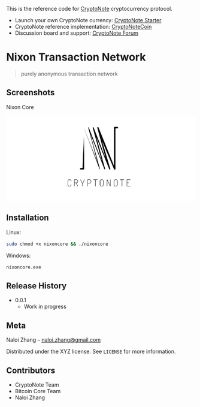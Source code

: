 This is the reference code for [CryptoNote](https://cryptonote.org) cryptocurrency protocol.

* Launch your own CryptoNote currency: [CryptoNote Starter](https://cryptonotestarter.org/)
* CryptoNote reference implementation: [CryptoNoteCoin](https://cryptonote-coin.org)
* Discussion board and support: [CryptoNote Forum](https://forum.cryptonote.org)

# Nixon Transaction Network
> purely anonymous transaction network


## Screenshots

Nixon Core

![](img/CryptoNote.png)

## Installation

Linux:

```sh
sudo chmod +x nixoncore && ./nixoncore
```

Windows:

```sh
nixoncore.exe
```

## Release History

* 0.0.1
    * Work in progress

## Meta

Naloi Zhang – naloi.zhang@gmail.com

Distributed under the XYZ license. See ``LICENSE`` for more information.

## Contributors

- CryptoNote Team
- Bitcoin Core Team
- Naloi Zhang

<!-- Markdown link & img dfn's -->
[wiki]: https://en.wikipedia.org/wiki/Cryptocurrency
[wiki]: https://en.wikipedia.org/wiki/Cryptocurrency
